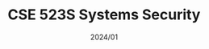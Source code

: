 ---
title: "CSE 523S Systems Security"
collection: teaching
type: "TA"
permalink: /teaching/523
venue: "Washington University in St. Louis"
date: 2024/01
---
